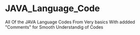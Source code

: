 # JAVA_Language_Code
All Of the JAVA Language Codes From Very basics With addded "Comments" for Smooth Understandig of Codes
